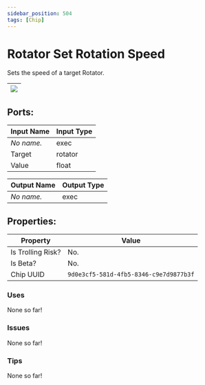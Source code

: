 ```yaml
---
sidebar_position: 504
tags: [Chip]
---
```


# Rotator Set Rotation Speed


Sets the speed of a target Rotator.

| ![](https://images-ext-2.discordapp.net/external/MPmIaQzlEPmgGWlgi-WxBBXt0Bjv_zWPkg1y1f_sy3s/https/www.recroomcircuits.com/image/circuit/absolute-value?width=206&height=108) |
|-----|

## Ports:

| Input Name | Input Type |
|-----------|-----------|
| *No name.* | exec |
| Target | rotator |
| Value | float |

| Output Name | Output Type |
|-----------|-----------|
| *No name.* | exec |

## Properties:

| Property  | Value |
|-------------------|-----------|
| Is Trolling Risk? | No. |
| Is Beta? | No. |
| Chip UUID | `9d0e3cf5-581d-4fb5-8346-c9e7d9877b3f` |

### Uses
None so far!

### Issues
None so far!

### Tips
None so far!
